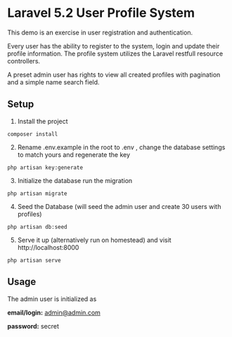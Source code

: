 # Laravel 5.2 User Profile System

This demo is an exercise in user registration and authentication.

Every user has the ability to register to the system, login and update their profile information. The profile system utilizes the Laravel restfull resource controllers.

A preset admin user has rights to view all created profiles with pagination and a simple
name search field.




## Setup

1. Install the project
```
composer install
```

2. Rename .env.example in the root to .env , change the database settings to match yours and regenerate the key
```
php artisan key:generate
```

3. Initialize the database run the migration
```
php artisan migrate
```
4. Seed the Database (will seed the admin user and create 30 users with profiles)
```
php artisan db:seed
```

5. Serve it up (alternatively run on homestead) and visit http://localhost:8000
```
php artisan serve
```

## Usage

The admin user is initialized as

**email/login:** admin@admin.com

**password:** secret

